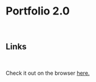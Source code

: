 # Portfolio 2.0
<br>




## Links
<br>
<p>Check it out on the browser <a href = "https://gohucosta23.github.io/portfolio_2.0/" target = "blank">here.</a></p>
<br>

